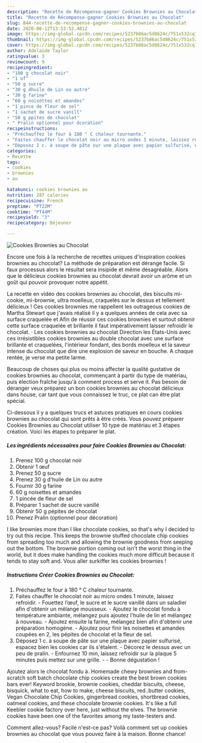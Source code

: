 ```yaml
---
description: "Recette de Récompense-gagner Cookies Brownies au Chocolat"
title: "Recette de Récompense-gagner Cookies Brownies au Chocolat"
slug: 844-recette-de-recompense-gagner-cookies-brownies-au-chocolat
date: 2020-06-12T13:53:52.481Z
image: https://img-global.cpcdn.com/recipes/5237b86ac5d8624c/751x532cq70/cookies-brownies-au-chocolat-photo-principale-de-la-recette.jpg
thumbnail: https://img-global.cpcdn.com/recipes/5237b86ac5d8624c/751x532cq70/cookies-brownies-au-chocolat-photo-principale-de-la-recette.jpg
cover: https://img-global.cpcdn.com/recipes/5237b86ac5d8624c/751x532cq70/cookies-brownies-au-chocolat-photo-principale-de-la-recette.jpg
author: Adelaide Taylor
ratingvalue: 3
reviewcount: 9
recipeingredient:
- "100 g chocolat noir"
- "1 uf"
- "50 g sucre"
- "30 g dhuile de Lin ou autre"
- "30 g farine"
- "60 g noisettes et amandes"
- "1 pince de fleur de sel"
- "1 sachet de sucre vanill"
- "50 g ppites de chocolat"
- " Pralin optionnel pour dcoration"
recipeinstructions:
- "Préchauffez le four à 180 ° C chaleur tournante."
- "Faites chauffer le chocolat noir au micro ondes 1 minute, laissez refroidir. Fouettez l’œuf, le sucre et le sucre vanillé dans un saladier afin d&#39;obtenir un mélange mousseux. Ajoutez le chocolat fondu à température ambiante, mélangez puis ajoutez l&#39;huile de lin et mélangez à nouveau. Ajoutez ensuite la farine, mélangez bien afin d&#39;obtenir une préparation homogène. Ajoutez pour finir les noisettes et amandes coupées en 2, les pépites de chocolat et la fleur de sel."
- "Déposez 1 c. à soupe de pâte sur une plaque avec papier sulfurisé, espacez bien les cookies car ils s&#39;étalent. Décorez le dessus avec un peu de pralin. Enfournez 10 min, laissez refroidir sur la plaque 5 minutes puis mettez sur une grille.  Bonne dégustation !"
categories:
- Recette
tags:
- cookies
- brownies
- au

katakunci: cookies brownies au 
nutrition: 287 calories
recipecuisine: French
preptime: "PT22M"
cooktime: "PT44M"
recipeyield: "3"
recipecategory: Déjeuner

---
```



![Cookies Brownies au Chocolat](https://img-global.cpcdn.com/recipes/5237b86ac5d8624c/751x532cq70/cookies-brownies-au-chocolat-photo-principale-de-la-recette.jpg)

Encore une fois à la recherche de recettes uniques d'inspiration cookies brownies au chocolat? La méthode de préparation est dérange facile. Si faux processus alors le résultat sera insipide et même désagréable. Alors que le délicieux cookies brownies au chocolat devrait avoir un arôme et un goût qui pouvoir provoquer notre appétit.

La recette en vidéo des cookies brownies au chocolat, des biscuits mi-cookie, mi-brownie, ultra moelleux, craquelés sur le dessus et tellement délicieux ! Ces cookies brownies me rappellent les outrageous cookies de Martha Stewart que j&#39;avais réalisé il y a quelques années de cela avec sa surface craquelée et Afin de réussir ces cookies brownies et surtout obtenir cette surface craquelée et brillante il faut impérativement laisser refroidir le chocolat. · Les cookies brownies au chocolat Direction les États-Unis avec ces irrésistibles cookies brownies au double chocolat avec une surface brillante et craquelées, l&#39;intérieur fondant, des bords moelleux et la saveur intense du chocolat que dire une explosion de saveur en bouche. A chaque rentée, je verse ma petite larme.

Beaucoup de choses qui plus ou moins affecter la qualité gustative de cookies brownies au chocolat, commençant à partir du type de matériau, puis élection fraîche jusqu'à comment process et serve it. Pas besoin de déranger veux préparez un bon cookies brownies au chocolat délicieux dans house, car tant que vous connaissez le truc, ce plat can être plat spécial.


Ci-dessous il y a quelques trucs et astuces pratiques en cours cookies brownies au chocolat qui sont prêts à être créés. Vous pouvez préparer Cookies Brownies au Chocolat utiliser 10 type de matériau et 3 étapes création. Voici les étapes to préparer le plat.

<!--inarticleads1-->

##### Les ingrédients nécessaires pour faire Cookies Brownies au Chocolat:

1. Prenez 100 g chocolat noir
1. Obtenir 1 œuf
1. Prenez 50 g sucre
1. Prenez 30 g d&#39;huile de Lin ou autre
1. Fournir 30 g farine
1.  60 g noisettes et amandes
1.  1 pincée de fleur de sel
1. Préparer 1 sachet de sucre vanillé
1. Obtenir 50 g pépites de chocolat
1. Prenez  Pralin (optionnel pour décoration)


I like brownies more than I like chocolate cookies, so that&#39;s why I decided to try out this recipe. This keeps the brownie stuffed chocolate chip cookies from spreading too much and allowing the brownie goodness from seeping out the bottom. The brownie portion coming out isn&#39;t the worst thing in the world, but it does make handling the cookies much more difficult because it tends to stay soft and. Vous aller surkiffer les cookies brownies ! 

<!--inarticleads2-->

##### Instructions Créer Cookies Brownies au Chocolat:

1. Préchauffez le four à 180 ° C chaleur tournante.
1. Faites chauffer le chocolat noir au micro ondes 1 minute, laissez refroidir. - Fouettez l’œuf, le sucre et le sucre vanillé dans un saladier afin d&#39;obtenir un mélange mousseux. - Ajoutez le chocolat fondu à température ambiante, mélangez puis ajoutez l&#39;huile de lin et mélangez à nouveau. - Ajoutez ensuite la farine, mélangez bien afin d&#39;obtenir une préparation homogène. - Ajoutez pour finir les noisettes et amandes coupées en 2, les pépites de chocolat et la fleur de sel.
1. Déposez 1 c. à soupe de pâte sur une plaque avec papier sulfurisé, espacez bien les cookies car ils s&#39;étalent. - Décorez le dessus avec un peu de pralin. - Enfournez 10 min, laissez refroidir sur la plaque 5 minutes puis mettez sur une grille. -  - Bonne dégustation !


Ajoutez alors le chocolat fondu à. Homemade chewy brownies and from-scratch soft batch chocolate chip cookies create the best brown cookies bars ever! Keyword brookie, brownie cookies, cheddar biscuits, cheese, bisquick, what to eat, how to make, cheese biscuits, red..butter cookies, Vegan Chocolate Chip Cookies, gingerbread cookies, shortbread cookies, oatmeal cookies, and these chocolate brownie cookies. It&#39;s like a full Keebler cookie factory over here, just without the elves. The brownie cookies have been one of the favorites among my taste-testers and. 


Comment allez-vous? Facile n'est-ce pas? Voilà comment set up cookies brownies au chocolat que vous pouvez faire à la maison. Bonne chance!
